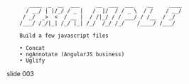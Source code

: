            ____  _  __  ___     __  ___  ___    __     ____
          / __/ | |/_/ / _ |   /  |/  / / _ \  / /    / __/
         / _/  _>  <  / __ |  / /|_/ / / ___/ / /__  / _/
        /___/ /_/|_| /_/ |_| /_/  /_/ /_/    /____/ /___/

        Build a few javascript files

        • Concat
        • ngAnnotate (AngularJS business)
        • Uglify















































































slide 003
